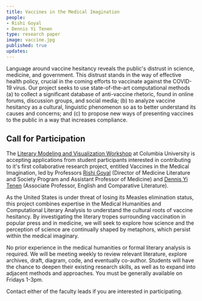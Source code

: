 ```yaml
---
title: Vaccines in the Medical Imagination
people:
- Rishi Goyal
- Dennis Yi Tenen
type: research paper
image: vaccine.jpg
published: true
updates:
---
```


Language around vaccine hesitancy reveals the public's distrust in science, medicine, and
government. This distrust stands in the way of effective health policy, crucial in the coming
efforts to vaccinate against the COVID-19 virus. Our project seeks to use state-of-the-art
computational methods (a) to collect a significant database of anti-vaccine rhetoric, found in
online forums, discussion groups, and social media; (b) to analyze vaccine hesitancy as a
cultural, linguistic phenomenon so as to better understand its causes and concerns; and (c) to
propose new ways of presenting vaccines to the public in a way that increases compliance.

## Call for Participation

The [Literary Modeling and Visualization Workshop][1] at Columbia University is accepting
applications from student participants interested in contributing to it's first collaborative
research project, entitled Vaccines in the Medical Imagination, led by Professors [Rishi
Goyal][2] (Director of Medicine Literature and Society Program and Assistant Professor of
Medicine) and [Dennis Yi Tenen][3] (Associate Professor, English and Comparative Literature).

As the United States is under threat of losing its Measles elimination status, this project
combines expertise in the Medical Humanities and Computational Literary Analysis to understand
the cultural roots of vaccine hesitancy. By investigating the literary tropes surrounding
vaccination in popular press and in medicine, we will seek to explore how science and the
perception of science are continually shaped by metaphors, which persist within the medical
imaginary.

No prior experience in the medical humanities or formal literary analysis is required. We will
be meeting weekly to review relevant literature, explore archives, draft, diagram, code, and
eventually co-author. Students will have the chance to deepen their existing research skills,
as well as to expand into adjacent methods and approaches. You must be generally available on
Fridays 1-3pm.

Contact either of the faculty leads if you are interested in participating.

[1]: https://xpmethod.plaintext.in/projects/literary-modeling.html
[2]: http://icls.columbia.edu/author/0000000039/
[3]: http://denten.plaintext.in/

